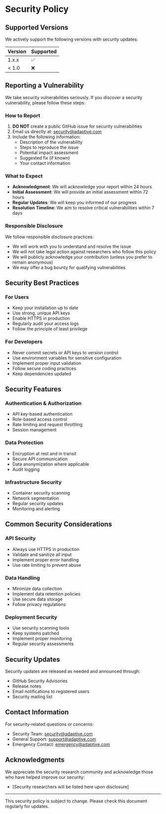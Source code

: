 # Security Policy

## Supported Versions

We actively support the following versions with security updates:

| Version | Supported          |
| ------- | ------------------ |
| 1.x.x   | :white_check_mark: |
| < 1.0   | :x:                |

## Reporting a Vulnerability

We take security vulnerabilities seriously. If you discover a security vulnerability, please follow these steps:

### How to Report

1. **DO NOT** create a public GitHub issue for security vulnerabilities
2. Email us directly at: [security@adaptive.com](mailto:security@adaptive.com)
3. Include the following information:
   - Description of the vulnerability
   - Steps to reproduce the issue
   - Potential impact assessment
   - Suggested fix (if known)
   - Your contact information

### What to Expect

- **Acknowledgment**: We will acknowledge your report within 24 hours
- **Initial Assessment**: We will provide an initial assessment within 72 hours
- **Regular Updates**: We will keep you informed of our progress
- **Resolution Timeline**: We aim to resolve critical vulnerabilities within 7 days

### Responsible Disclosure

We follow responsible disclosure practices:

- We will work with you to understand and resolve the issue
- We will not take legal action against researchers who follow this policy
- We will publicly acknowledge your contribution (unless you prefer to remain anonymous)
- We may offer a bug bounty for qualifying vulnerabilities

## Security Best Practices

### For Users

- Keep your installation up to date
- Use strong, unique API keys
- Enable HTTPS in production
- Regularly audit your access logs
- Follow the principle of least privilege

### For Developers

- Never commit secrets or API keys to version control
- Use environment variables for sensitive configuration
- Implement proper input validation
- Follow secure coding practices
- Keep dependencies updated

## Security Features

### Authentication & Authorization

- API key-based authentication
- Role-based access control
- Rate limiting and request throttling
- Session management

### Data Protection

- Encryption at rest and in transit
- Secure API communication
- Data anonymization where applicable
- Audit logging

### Infrastructure Security

- Container security scanning
- Network segmentation
- Regular security updates
- Monitoring and alerting

## Common Security Considerations

### API Security

- Always use HTTPS in production
- Validate and sanitize all input
- Implement proper error handling
- Use rate limiting to prevent abuse

### Data Handling

- Minimize data collection
- Implement data retention policies
- Use secure data storage
- Follow privacy regulations

### Deployment Security

- Use security scanning tools
- Keep systems patched
- Implement proper monitoring
- Regular security assessments

## Security Updates

Security updates are released as needed and announced through:

- GitHub Security Advisories
- Release notes
- Email notifications to registered users
- Security mailing list

## Contact Information

For security-related questions or concerns:

- Security Team: [security@adaptive.com](mailto:security@adaptive.com)
- General Support: [support@adaptive.com](mailto:support@adaptive.com)
- Emergency Contact: [emergency@adaptive.com](mailto:emergency@adaptive.com)

## Acknowledgments

We appreciate the security research community and acknowledge those who have helped improve our security:

- [Security researchers will be listed here upon disclosure]

---

This security policy is subject to change. Please check this document regularly for updates.